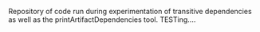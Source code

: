 Repository of code run during experimentation of transitive dependencies
as well as the printArtifactDependencies tool.
TESTing....
